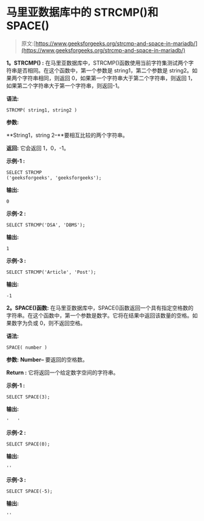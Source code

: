 # 马里亚数据库中的 STRCMP()和 SPACE()

> 原文:[https://www.geeksforgeeks.org/strcmp-and-space-in-mariadb/](https://www.geeksforgeeks.org/strcmp-and-space-in-mariadb/)

**1。STRCMP() :**
在马里亚数据库中，STRCMP()函数使用当前字符集测试两个字符串是否相同。在这个函数中，第一个参数是 string1，第二个参数是 string2。如果两个字符串相同，则返回 0，如果第一个字符串大于第二个字符串，则返回 1，如果第二个字符串大于第一个字符串，则返回-1。

**语法:**

```
STRCMP( string1, string2 )
```

**参数:**

**String1，string 2–**要相互比较的两个字符串。

**返回:**
它会返回 1，0，-1。

**示例-1 :**

```
SELECT STRCMP
('geeksforgeeks', 'geeksforgeeks');
```

**输出:**

```
0
```

**示例-2 :**

```
SELECT STRCMP('DSA', 'DBMS');

```

**输出:**

```
1
```

**示例-3 :**

```
SELECT STRCMP('Article', 'Post');

```

**输出:**

```
-1
```

**2。SPACE()函数:**
在马里亚数据库中，SPACE()函数返回一个具有指定空格数的字符串。在这个函数中，第一个参数是数字。它将在结果中返回该数量的空格。如果数字为负或 0，则不返回空格。

**语法:**

```
SPACE( number )

```

**参数:**
**Number–**
要返回的空格数。

**Return :**
它将返回一个给定数字空间的字符串。

**示例-1 :**

```
SELECT SPACE(3);
```

**输出:**

```
'   '
```

**示例-2 :**

```
SELECT SPACE(0);
```

**输出:**

```
''
```

**示例-3 :**

```
SELECT SPACE(-5);
```

**输出:**

```
''
```